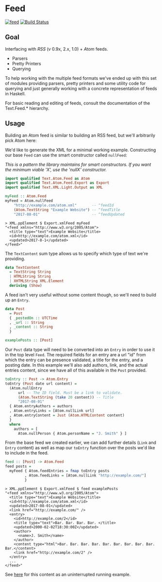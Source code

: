 # Feed

[![feed](https://img.shields.io/hackage/v/feed.svg)](http://hackage.haskell.org/package/feed)
[![Build Status](https://travis-ci.org/bergmark/feed.svg?branch=master)](https://travis-ci.org/bergmark/feed)

## Goal

Interfacing with *RSS* (v 0.9x, 2.x, 1.0) + *Atom* feeds.

- Parsers
- Pretty Printers
- Querying

To help working with the multiple feed formats we've ended up with
this set of modules providing parsers, pretty printers and some utility
code for querying and just generally working with a concrete
representation of feeds in Haskell.

For basic reading and editing of feeds, consult the documentation of
the Text.Feed.* hierarchy.

## Usage

Building an Atom feed is similar to building an RSS feed, but we'll
arbitrarily pick Atom here:

We'd like to generate the XML for a minimal working example.
Constructing our base `Feed` can use the smart constructor called `nullFeed`:

*This is a pattern the library maintains for smart constructors. If you want the
minimum viable 'X', use the 'nullX' constructor.*


```haskell
import qualified Text.Atom.Feed as Atom
import qualified Text.Atom.Feed.Export as Export
import qualified Text.XML.Light.Output as XML

myFeed :: Atom.Feed
myFeed = Atom.nullFeed
    "http://example.com/atom.xml"       -- ^feedId
    (Atom.TextString "Example Website") -- ^feedTitle
    "2017-08-01"                        -- ^feedUpdated
```

```
> XML.ppElement $ Export.xmlFeed myFeed
"<feed xmlns="http://www.w3.org/2005/Atom">
  <title type="text">Example Website</title>
  <id>http://example.com/atom.xml</id>
  <updated>2017-8-1</updated>
</feed>"
```

The `TextContent` sum type allows us to specify which type of text we're providing.

```haskell
data TextContent
  = TextString String
  | HTMLString String
  | XHTMLString XML.Element
  deriving (Show)
```

A feed isn't very useful without some content though, so we'll need to build up an `Entry`.

```haskell
data Post
  = Post
  { _postedOn :: UTCTime
  , _url :: String
  , _content :: String
  }

examplePosts :: [Post]
```

Our `Post` data type will need to be converted into an `Entry` in order to use it in the top level `Feed`. The required fields for an entry are a url "id" from which the entry can be presence validated, a title for the entry, and a posting date. In this example we'll also add authors, link, and the actual entries content, since we have all of this available in the `Post` provided.

```haskell
toEntry :: Post -> Atom.Entry
toEntry (Post date url content) =
  (Atom.nullEntry
      url -- The ID field. Must be a link to validate.
      (Atom.TextString (take 20 content)) -- Title
      "2017-08-01"
  { Atom.entryAuthors = authors
  , Atom.entryLinks = [Atom.nullLink url]
  , Atom.entryContent = Just (Atom.HTMLContent content)
  }
  where
    authors = [
      Atom.nullPerson { Atom.personName = "J. Smith" } ]
```

From the base feed we created earlier, we can add further details (`Link` and `Entry` content) as well as map our `toEntry` function over the posts we'd like to include in the feed.

```haskell
feed :: [Post] -> Atom.Feed
feed posts =
  myFeed { Atom.feedEntries = fmap toEntry posts
         , Atom.feedLinks = [Atom.nullLink "http://example.com/"]
         }
```

```
> XML.ppElement $ Export.xmlFeed $ feed examplePosts
"<feed xmlns="http://www.w3.org/2005/Atom">
  <title type="text">Example Website</title>
  <id>http://example.com/atom.xml</id>
  <updated>2017-08-01</updated>
  <link href="http://example.com/" />
  <entry>
    <id>http://example.com/2</id>
    <title type="text">Bar. Bar. Bar. Bar. </title>
    <updated>2000-02-02T18:30:00Z</updated>
    <author>
      <name>J. Smith</name>
    </author>
    <content type="html">Bar. Bar. Bar. Bar. Bar. Bar. Bar. Bar. Bar. Bar.</content>
    <link href="http://example.com/2" />
  </entry>
  ...
</feed>"

```
See [here](https://github.com/bergmark/feed/blob/master/tests/Example/CreateAtom.hs) for this content as an uninterrupted running example.
